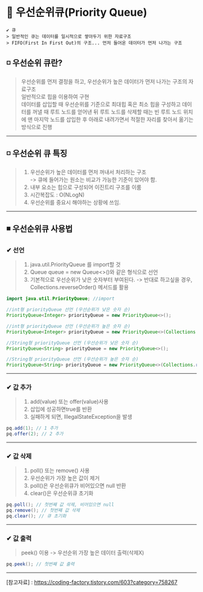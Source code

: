 # 🔰 우선순위큐(Priority Queue)   
  
```text   
✔ 큐
> 일반적인 큐는 데이터를 일시적으로 쌓아두기 위한 자료구조
> FIFO(First In First Out)의 구조... 먼저 들어온 데이터가 먼저 나가는 구조  
```   
## ◽ 우선순위 큐란?   
> 우선순위를 먼저 결정을 하고, 우선순위가 높은 데이터가 먼저 나가는 구조의 자료구조  
> 일반적으로 힙을 이용하여 구현    
> 데이터를 삽입할 때 우선순위를 기준으로 최대힙 혹은 최소 힙을 구성하고 
> 데이터를 꺼낼 때 루트 노드를 얻어낸 뒤 
> 루트 노드를 삭제할 때는 빈 루트 노드 위치에 맨 마지막 노드를 삽입한 후 
> 아래로 내려가면서 적절한 자리를 찾아서 옮기는 방식으로 진행   

---    
## ◽ 우선순위 큐 특징   
> 1. 우선순위가 높은 데이터를 먼저 꺼내서 처리하는 구조    
>   -> 큐에 들어가는 원소는 비교가 가능한 기준이 있어야 함.   
> 2. 내부 요소는 힙으로 구성되어 이진트리 구조를 이룸   
> 3. 시간복잡도 : O(NLogN)   
> 4. 우선순위를 중요시 해야하는 상황에 쓰임.   

---   
## ◾ 우선순위큐 사용법   
### ✔ 선언 
> 1. java.util.PriorityQueue 를 import할 것   
> 2. Queue<Element> queue = new Queue<>()와 같은 형식으로 선언   
> 3. 기본적으로 우선순위가 낮은 숫자부터 부여된다.
>     -> 반대로 하고싶을 경우, Collections.reverseOrder() 메서드를 활용

```java   
import java.util.PriorityQueue; //import

//int형 priorityQueue 선언 (우선순위가 낮은 숫자 순)
PriorityQueue<Integer> priorityQueue = new PriorityQueue<>();

//int형 priorityQueue 선언 (우선순위가 높은 숫자 순)
PriorityQueue<Integer> priorityQueue = new PriorityQueue<>(Collections.reverseOrder());

//String형 priorityQueue 선언 (우선순위가 낮은 숫자 순)
PriorityQueue<String> priorityQueue = new PriorityQueue<>(); 

//String형 priorityQueue 선언 (우선순위가 높은 숫자 순)
PriorityQueue<String> priorityQueue = new PriorityQueue<>(Collections.reverseOrder());
```    
---   
### ✔ 값 추가   
> 1. add(value) 또는 offer(value)사용   
> 2. 삽입에 성공하면true를 반환   
> 3. 실패하게 되면,  IllegalStateException을 발생   

```java   
pq.add(1); // 1 추가  
pq.offer(2); // 2 추가  
```   
---   
### ✔ 값 삭제   
> 1. poll() 또는 remove() 사용   
> 2. 우선순위가 가장 높은 값이 제거   
> 3. poll()은 우선순위큐가 비어있으면 null 반환   
> 4. clear()은 우선순위큐 초기화   

```java   
pq.poll(); // 첫번째 값 삭제, 비어있으면 null 
pq.remove(); // 첫번째 값 삭제
pq.clear(); // 큐 초기화   
```   
---   
### ✔ 값 출력   
> peek() 이용 -> 우선순위 가장 높은 데이터 출력(삭제X)   
```java   
pq.peek(); // 첫번째 값 출력
```   
---   
[참고자료] : https://coding-factory.tistory.com/603?category=758267   
